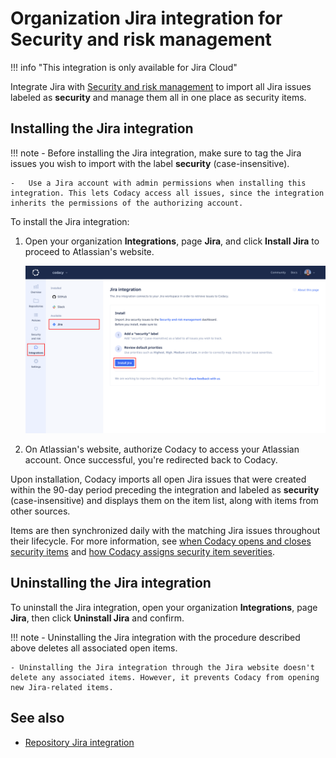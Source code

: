 # Organization Jira integration for Security and risk management

!!! info "This integration is only available for Jira Cloud"

Integrate Jira with [Security and risk management](../managing-security-and-risk.md) to import all Jira issues labeled as **security** and manage them all in one place as security items.

## Installing the Jira integration

!!! note
    -   Before installing the Jira integration, make sure to tag the Jira issues you wish to import with the label **security** (case-insensitive).

    -   Use a Jira account with admin permissions when installing this integration. This lets Codacy access all issues, since the integration inherits the permissions of the authorizing account.

To install the Jira integration:

1.  Open your organization **Integrations**, page **Jira**, and click **Install Jira** to proceed to Atlassian's website.

    ![Security and risk management Jira integration installation](images/jira-integration-srm-install.png)

1.  On Atlassian's website, authorize Codacy to access your Atlassian account. Once successful, you're redirected back to Codacy.

Upon installation, Codacy imports all open Jira issues that were created within the 90-day period preceding the integration and labeled as **security** (case-insensitive) and displays them on the item list, along with items from other sources.

Items are then synchronized daily with the matching Jira issues throughout their lifecycle. For more information, see [when Codacy opens and closes security items](../managing-security-and-risk.md#opening-and-closing-items) and [how Codacy assigns security item severities](../managing-security-and-risk.md#item-severities-and-deadlines).

## Uninstalling the Jira integration

To uninstall the Jira integration, open your organization **Integrations**, page **Jira**, then click **Uninstall Jira** and confirm.

!!! note
    - Uninstalling the Jira integration with the procedure described above deletes all associated open items.

    - Uninstalling the Jira integration through the Jira website doesn't delete any associated items. However, it prevents Codacy from opening new Jira-related items.

## See also

-   [Repository Jira integration](../../repositories-configure/integrations/jira-integration.md)
